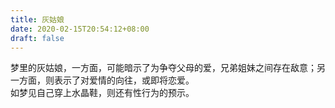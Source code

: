 ```yaml
---
title: 灰姑娘
date: 2020-02-15T20:54:12+08:00
draft: false
---
```


梦里的灰姑娘，一方面，可能暗示了为争夺父母的爱，兄弟姐妹之间存在敌意；另一方面，则表示了对爱情的向往，或即将恋爱。<br>
如梦见自己穿上水晶鞋，则还有性行为的预示。<br>
